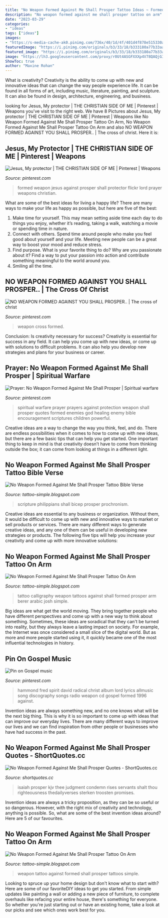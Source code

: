 ```yaml
---
title: "No Weapon Formed Against Me Shall Prosper Tattoo Ideas ~ Formed Weapon Jesus Against Prosper Shall Protector Flickr Lord Prayer Weapons Christian"
description: "No weapon formed against me shall prosper tattoo on arm"
date: "2023-03-29"
categories:
- "ideas"
tags: ["ideas"]
images:
- "https://s-media-cache-ak0.pinimg.com/736x/40/1d/4f/401d4f878e515330a73f7456d7df92b6.jpg"
featuredImage: "https://i.pinimg.com/originals/b3/33/18/b333180a77b33aaa040c06d43210a1ee.jpg"
featured_image: "https://i.pinimg.com/originals/b3/33/18/b333180a77b33aaa040c06d43210a1ee.jpg"
image: "https://lh3.googleusercontent.com/proxy/r0Ut4ASGFXXXp4V78QAQjGI05PZDbyAg0gQMLbOOO-nhijMaTG0rLLDWIK1Jui8H7Fw8c31h9hAJPd7fgcFvpIEI8ckjfE52TSZCwnXVgkXmxOFfj2IblelBCN9SRIPGr-b__73S6Sn-seKGSiNhNlCfPQ=s0-d"
ShowToc: true
author: "Maxine Rohan"
---
```



What is creativity?
Creativity is the ability to come up with new and innovative ideas that can change the way people experience life. It can be found in all forms of art, including music, literature, painting, and sculpture. It can also be found in design, architecture, engineering, and business.

	

		
looking for Jesus, My protector | THE CHRISTIAN SIDE OF ME | Pinterest | Weapons you've visit to the right web. We have 8 Pictures about Jesus, My protector | THE CHRISTIAN SIDE OF ME | Pinterest | Weapons like No Weapon Formed Against Me Shall Prosper Tattoo On Arm, No Weapon Formed Against Me Shall Prosper Tattoo On Arm and also NO WEAPON FORMED AGAINST YOU SHALL PROSPER.. | The cross of christ. Here it is:
		
    
## Jesus, My Protector | THE CHRISTIAN SIDE OF ME | Pinterest | Weapons

<img loading=lazy src="https://s-media-cache-ak0.pinimg.com/736x/40/1d/4f/401d4f878e515330a73f7456d7df92b6.jpg" onerror="this.onerror=null;this.src='https://tse4.mm.bing.net/th?id=OIP.y_RxC0oAMUIirWp1zsvyrQHaHa&amp;pid=15.1';" alt="Jesus, My protector | THE CHRISTIAN SIDE OF ME | Pinterest | Weapons">

_Source: pinterest.com_

>formed weapon jesus against prosper shall protector flickr lord prayer weapons christian. 

	

What are some of the best ideas for living a happy life?
There are many ways to make your life as happy as possible, but here are five of the best: 
1. Make time for yourself. This may mean setting aside time each day to do things you enjoy, whether it’s reading, taking a walk, watching a movie or spending time in nature. 
2. Connect with others. Spend time around people who make you feel good about yourself and your life. Meeting new people can be a great way to boost your mood and reduce stress. 
3. Find purpose. What is your favorite thing to do? Why are you passionate about it? Find a way to put your passion into action and contribute something meaningful to the world around you. 
4. Smiling all the time.

    
## NO WEAPON FORMED AGAINST YOU SHALL PROSPER.. | The Cross Of Christ

<img loading=lazy src="https://i.pinimg.com/originals/b3/33/18/b333180a77b33aaa040c06d43210a1ee.jpg" onerror="this.onerror=null;this.src='https://tse2.mm.bing.net/th?id=OIP.H_BBcuziVSUEHSjKqVmqRQHaHa&amp;pid=15.1';" alt="NO WEAPON FORMED AGAINST YOU SHALL PROSPER.. | The cross of christ">

_Source: pinterest.com_

>weapon cross formed. 

	

Conclusion: Is creativity necessary for success?
Creativity is essential for success in any field. It can help you come up with new ideas, or come up with solutions to difficult problems. It can also help you develop new strategies and plans for your business or career.

    
## Prayer: No Weapon Formed Against Me Shall Prosper | Spiritual Warfare

<img loading=lazy src="https://i.pinimg.com/originals/a6/6c/a3/a66ca385fb2f275d18fc9f6a2d9fabdb.jpg" onerror="this.onerror=null;this.src='https://tse3.mm.bing.net/th?id=OIP.GU425IzBC25UzoV0CgE_GwAAAA&amp;pid=15.1';" alt="Prayer: No Weapon Formed Against Me Shall Prosper | Spiritual warfare">

_Source: pinterest.com_

>spiritual warfare prayer prayers against protection weapon shall prosper quotes formed enemies god healing enemy bible encouragement scriptures children powerful. 

	

Creative ideas are a way to change the way you think, feel, and do. There are endless possibilities when it comes to how to come up with new ideas, but there are a few basic tips that can help you get started. One important thing to keep in mind is that creativity doesn’t have to come from thinking outside the box; it can come from looking at things in a different light.

    
## No Weapon Formed Against Me Shall Prosper Tattoo Bible Verse

<img loading=lazy src="https://lh3.googleusercontent.com/proxy/r0Ut4ASGFXXXp4V78QAQjGI05PZDbyAg0gQMLbOOO-nhijMaTG0rLLDWIK1Jui8H7Fw8c31h9hAJPd7fgcFvpIEI8ckjfE52TSZCwnXVgkXmxOFfj2IblelBCN9SRIPGr-b__73S6Sn-seKGSiNhNlCfPQ=s0-d" onerror="this.onerror=null;this.src='https://tse1.mm.bing.net/th?id=OIP.8xp3zvAVncPf78fYIULoOAHaHa&amp;pid=15.1';" alt="No Weapon Formed Against Me Shall Prosper Tattoo Bible Verse">

_Source: tattoo-simple.blogspot.com_

>scripture philippians shall bicep prosper prochronism. 

	

Creative ideas are essential to any business or organization. Without them, it would be difficult to come up with new and innovative ways to market or sell products or services. There are many different ways to generate creative ideas, and any one of them can be useful in developing new strategies or products. The following five tips will help you increase your creativity and come up with more innovative solutions: 

    
## No Weapon Formed Against Me Shall Prosper Tattoo On Arm

<img loading=lazy src="https://images.squarespace-cdn.com/content/v1/51c258c2e4b0fd9e08f82498/1571584554901-V4AKCHLCIFC2B88DAFQ2/ke17ZwdGBToddI8pDm48kK60W-ob1oA2Fm-j4E_9NQB7gQa3H78H3Y0txjaiv_0fDoOvxcdMmMKkDsyUqMSsMWxHk725yiiHCCLfrh8O1z4YTzHvnKhyp6Da-NYroOW3ZGjoBKy3azqku80C789l0kD6Ec8Uq9YczfrzwR7e2Mh5VMMOxnTbph8FXiclivDQnof69TlCeE0rAhj6HUpXkw/20180625_185451.jpg" onerror="this.onerror=null;this.src='https://tse4.mm.bing.net/th?id=OIP.2sUJCa6JwsfBvCROQcoqsgHaJ3&amp;pid=15.1';" alt="No Weapon Formed Against Me Shall Prosper Tattoo On Arm">

_Source: tattoo-simple.blogspot.com_

>tattoo calligraphy weapon tattoos against shall formed prosper arm berer arabic josh simple. 

	

Big ideas are what get the world moving. They bring together people who have different perspectives and come up with a new way to think about something. Sometimes, these ideas are soradical that they can't be turned into reality, but they always leave a lasting impact on society. For example, the Internet was once considered a small slice of the digital world. But as more and more people started using it, it quickly became one of the most influential technologies in history.

    
## Pin On Gospel Music

<img loading=lazy src="https://i.pinimg.com/originals/44/7f/a4/447fa48757e022d232ad783bfe941567.jpg" onerror="this.onerror=null;this.src='https://tse4.mm.bing.net/th?id=OIP.Dbq5CH39O5TFA-gl5Waw3AHaHa&amp;pid=15.1';" alt="Pin on Gospel music">

_Source: pinterest.com_

>hammond fred spirit david radical christ album lord lyrics allmusic song discography songs radio weapon cd gospel formed 1996 against. 

	

Invention ideas are always something new, and no one knows what will be the next big thing. This is why it is so important to come up with ideas that can improve our everyday lives. There are many different ways to improve our lives and we can find inspiration from other people or businesses who have had success in the past.

    
## No Weapon Formed Against Me Shall Prosper Quotes - ShortQuotes.cc

<img loading=lazy src="https://i.pinimg.com/originals/65/35/5f/65355f12840084edb559d3ba23cfc7ef.jpg" onerror="this.onerror=null;this.src='https://tse3.mm.bing.net/th?id=OIP.tIazaUtqvySnYhaW1MnAqgHaFj&amp;pid=15.1';" alt="No Weapon Formed Against Me Shall Prosper Quotes - ShortQuotes.cc">

_Source: shortquotes.cc_

>isaiah prosper kjv thee judgment condemn rises servants shalt thou righteousness thedailyverses sterken troosten promises. 

	

Invention ideas are always a tricky proposition, as they can be so useful or so dangerous. However, with the right mix of creativity and technology, anything is possible. So, what are some of the best invention ideas around? Here are 5 of our favourites.

    
## No Weapon Formed Against Me Shall Prosper Tattoo On Arm

<img loading=lazy src="https://i.pinimg.com/originals/96/98/37/96983790a3e4ccbe0b1a99b0a058586a.jpg" onerror="this.onerror=null;this.src='https://tse3.mm.bing.net/th?id=OIP.7XsR-uF44WYPCQCAOIx-GQHaFi&amp;pid=15.1';" alt="No Weapon Formed Against Me Shall Prosper Tattoo On Arm">

_Source: tattoo-simple.blogspot.com_

>weapon tattoo against formed shall prosper tattoos simple. 

	

Looking to spruce up your home design but don't know what to start with? Here are some of our favoriteDIY ideas to get you started. From simple updates like painting a wall or adding a new piece of furniture, to complete overhauls like refacing your entire house, there's something for everyone. So whether you're just starting out or have an existing home, take a look at our picks and see which ones work best for you.

